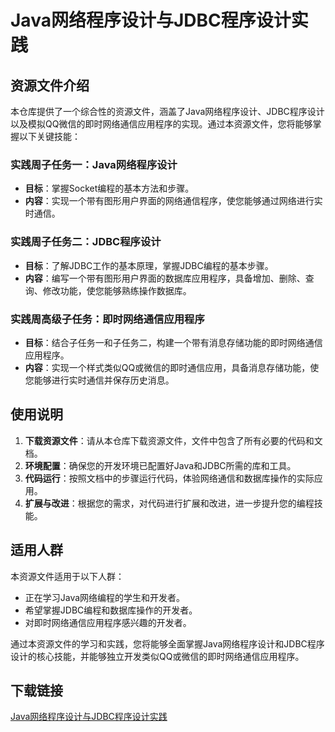 # Java网络程序设计与JDBC程序设计实践

## 资源文件介绍

本仓库提供了一个综合性的资源文件，涵盖了Java网络程序设计、JDBC程序设计以及模拟QQ微信的即时网络通信应用程序的实现。通过本资源文件，您将能够掌握以下关键技能：

### 实践周子任务一：Java网络程序设计
- **目标**：掌握Socket编程的基本方法和步骤。
- **内容**：实现一个带有图形用户界面的网络通信程序，使您能够通过网络进行实时通信。

### 实践周子任务二：JDBC程序设计
- **目标**：了解JDBC工作的基本原理，掌握JDBC编程的基本步骤。
- **内容**：编写一个带有图形用户界面的数据库应用程序，具备增加、删除、查询、修改功能，使您能够熟练操作数据库。

### 实践周高级子任务：即时网络通信应用程序
- **目标**：结合子任务一和子任务二，构建一个带有消息存储功能的即时网络通信应用程序。
- **内容**：实现一个样式类似QQ或微信的即时通信应用，具备消息存储功能，使您能够进行实时通信并保存历史消息。

## 使用说明

1. **下载资源文件**：请从本仓库下载资源文件，文件中包含了所有必要的代码和文档。
2. **环境配置**：确保您的开发环境已配置好Java和JDBC所需的库和工具。
3. **代码运行**：按照文档中的步骤运行代码，体验网络通信和数据库操作的实际应用。
4. **扩展与改进**：根据您的需求，对代码进行扩展和改进，进一步提升您的编程技能。

## 适用人群

本资源文件适用于以下人群：
- 正在学习Java网络编程的学生和开发者。
- 希望掌握JDBC编程和数据库操作的开发者。
- 对即时网络通信应用程序感兴趣的开发者。

通过本资源文件的学习和实践，您将能够全面掌握Java网络程序设计和JDBC程序设计的核心技能，并能够独立开发类似QQ或微信的即时网络通信应用程序。

## 下载链接

[Java网络程序设计与JDBC程序设计实践](https://pan.quark.cn/s/01527defd4ea)